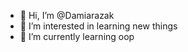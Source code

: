 - 👋 Hi, I’m @Damiarazak
- 👀 I’m interested in learning new things
- 🌱 I’m currently learning oop


<!---
Damiarazak/Damiarazak is a ✨ special ✨ repository because its `README.md` (this file) appears on your GitHub profile.
You can click the Preview link to take a look at your changes.
--->
